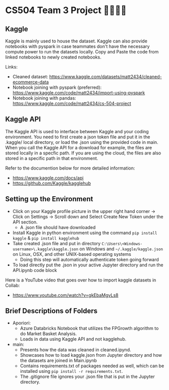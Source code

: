 # CS504 Team 3 Project 🧑‍💻👩‍💻

## Kaggle
Kaggle is mainly used to house the dataset. Kaggle can also provide notebooks with pyspark in case teammates don't have the necessary compute power to run the datasets locally. Copy and Paste the code from linked notebooks to newly created notebooks.

Links:
- Cleaned dataset: https://www.kaggle.com/datasets/matt2434/cleaned-ecommerce-data
- Notebook joining with pyspark (preferred): https://www.kaggle.com/code/matt2434/import-using-pyspark
- Notebook joining with pandas: https://www.kaggle.com/code/matt2434/cs-504-project

## Kaggle API
The Kaggle API is used to interface between Kaggle and your coding environment. You need to first create a json token file and put it in the .kaggle/ local directory, or load the .json using the provided code in main. When you call the Kaggle API for a download for example, the files are stored locally in a specfic path. If you are using the cloud, the files are also stored in a specific path in that environment. 

Refer to the documention below for more detailed information:
- https://www.kaggle.com/docs/api
- https://github.com/Kaggle/kagglehub

## Setting up the Environment
- Click on your Kaggle profile picture in the upper right hand corner -> Click on Settings -> Scroll down and Select Create New Token under the API section.
    - A .json file should have downloaded
- Install Kaggle in python environment using the command `pip install kaggle` & `pip install kagglehub` 
- Take created .json file and put in directory `C:\Users\<Windows-username>\.kaggle\kaggle.json` on Windows and `~/.kaggle/kaggle.json` on Linux, OSX, and other UNIX-based operating systems
    - Doing this step will automatically authenticate token going forward
- To load directly put the .json in your active Jupyter directory and run the API.ipynb code block

Here is a YouTube video that goes over how to import kaggle datasets in Collab:
- https://www.youtube.com/watch?v=gkEbaMgvLs8

## Brief Descriptions of Folders

- Aporiori:
    - Azure Databricks Notebook that utilizes the FPGrowth algorithm to do Market Basket Analysis.
    - Loads in data using Kaggle API and not kagglehub.
- main:
    - Presents how the data was cleaned in cleaned.ipynd.
    - Showcases how to load kaggle.json from Jupyter directory and how the datasets are joined in Main.ipynb
    - Contains requirements.txt of packages needed as well, which can be installed using `pip install -r requirements.txt`.
    - The .gitignore file ignores your .json file that is put in the Jupyter directory.